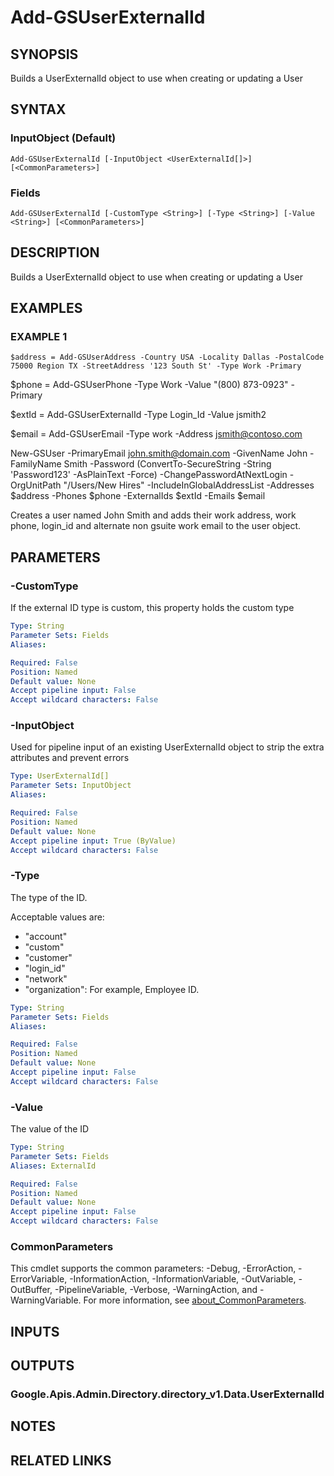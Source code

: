 # Add-GSUserExternalId

## SYNOPSIS
Builds a UserExternalId object to use when creating or updating a User

## SYNTAX

### InputObject (Default)
```
Add-GSUserExternalId [-InputObject <UserExternalId[]>] [<CommonParameters>]
```

### Fields
```
Add-GSUserExternalId [-CustomType <String>] [-Type <String>] [-Value <String>] [<CommonParameters>]
```

## DESCRIPTION
Builds a UserExternalId object to use when creating or updating a User

## EXAMPLES

### EXAMPLE 1
```
$address = Add-GSUserAddress -Country USA -Locality Dallas -PostalCode 75000 Region TX -StreetAddress '123 South St' -Type Work -Primary
```

$phone = Add-GSUserPhone -Type Work -Value "(800) 873-0923" -Primary

$extId = Add-GSUserExternalId -Type Login_Id -Value jsmith2

$email = Add-GSUserEmail -Type work -Address jsmith@contoso.com

New-GSUser -PrimaryEmail john.smith@domain.com -GivenName John -FamilyName Smith -Password (ConvertTo-SecureString -String 'Password123' -AsPlainText -Force) -ChangePasswordAtNextLogin -OrgUnitPath "/Users/New Hires" -IncludeInGlobalAddressList -Addresses $address -Phones $phone -ExternalIds $extId -Emails $email

Creates a user named John Smith and adds their work address, work phone, login_id and alternate non gsuite work email to the user object.

## PARAMETERS

### -CustomType
If the external ID type is custom, this property holds the custom type

```yaml
Type: String
Parameter Sets: Fields
Aliases:

Required: False
Position: Named
Default value: None
Accept pipeline input: False
Accept wildcard characters: False
```

### -InputObject
Used for pipeline input of an existing UserExternalId object to strip the extra attributes and prevent errors

```yaml
Type: UserExternalId[]
Parameter Sets: InputObject
Aliases:

Required: False
Position: Named
Default value: None
Accept pipeline input: True (ByValue)
Accept wildcard characters: False
```

### -Type
The type of the ID.

Acceptable values are:
* "account"
* "custom"
* "customer"
* "login_id"
* "network"
* "organization": For example, Employee ID.

```yaml
Type: String
Parameter Sets: Fields
Aliases:

Required: False
Position: Named
Default value: None
Accept pipeline input: False
Accept wildcard characters: False
```

### -Value
The value of the ID

```yaml
Type: String
Parameter Sets: Fields
Aliases: ExternalId

Required: False
Position: Named
Default value: None
Accept pipeline input: False
Accept wildcard characters: False
```

### CommonParameters
This cmdlet supports the common parameters: -Debug, -ErrorAction, -ErrorVariable, -InformationAction, -InformationVariable, -OutVariable, -OutBuffer, -PipelineVariable, -Verbose, -WarningAction, and -WarningVariable. For more information, see [about_CommonParameters](http://go.microsoft.com/fwlink/?LinkID=113216).

## INPUTS

## OUTPUTS

### Google.Apis.Admin.Directory.directory_v1.Data.UserExternalId
## NOTES

## RELATED LINKS
